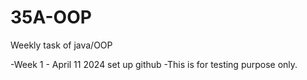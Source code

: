 # 35A-OOP
Weekly task of java/OOP

-Week 1 - April 11 2024 set up github
-This is for testing purpose only.
